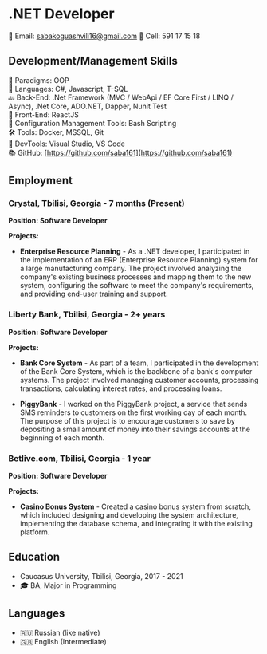 # .NET Developer

📧 Email: sabakoguashvili16@gmail.com 📱 Cell: 591 17 15 18

## Development/Management Skills

🚀 Paradigms: OOP <br />
📝 Languages: C#, Javascript, T-SQL <br />
🔙 Back-End: .Net Framework (MVC / WebApi / EF Core First / LINQ / Async), .Net Core, ADO.NET, Dapper, Nunit Test <br />
🎨 Front-End: ReactJS <br />
🔧 Configuration Management Tools: Bash Scripting <br />
🛠️ Tools: Docker, MSSQL, Git <br />
🔨 DevTools: Visual Studio, VS Code <br /> 
📚 GitHub: [https://github.com/saba161](https://github.com/saba161) <br />

## Employment

### Crystal, Tbilisi, Georgia - 7 months (Present)

**Position: Software Developer**

**Projects:**

- **Enterprise Resource Planning** - As a .NET developer, I participated in the implementation of an ERP (Enterprise Resource Planning) system for a large manufacturing company. The project involved analyzing the company's existing business processes and mapping them to the new system, configuring the software to meet the company's requirements, and providing end-user training and support.

### Liberty Bank, Tbilisi, Georgia - 2+ years

**Position: Software Developer**

**Projects:**

- **Bank Core System** - As part of a team, I participated in the development of the Bank Core System, which is the backbone of a bank's computer systems. The project involved managing customer accounts, processing transactions, calculating interest rates, and processing loans.

- **PiggyBank** - I worked on the PiggyBank project, a service that sends SMS reminders to customers on the first working day of each month. The purpose of this project is to encourage customers to save by depositing a small amount of money into their savings accounts at the beginning of each month.

### Betlive.com, Tbilisi, Georgia - 1 year

**Position: Software Developer**

**Projects:**

- **Casino Bonus System** - Created a casino bonus system from scratch, which included designing and developing the system architecture, implementing the database schema, and integrating it with the existing platform.

## Education

- Caucasus University, Tbilisi, Georgia, 2017 - 2021
- 🎓 BA, Major in Programming

## Languages

- 🇷🇺 Russian (like native)
- 🇬🇧 English (Intermediate)
